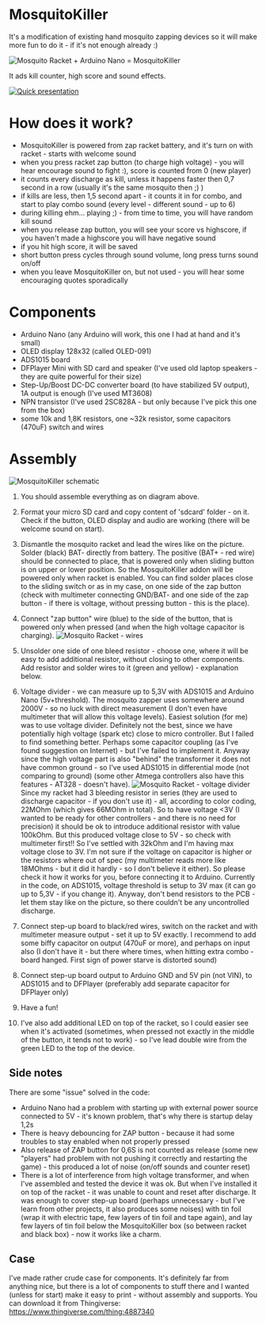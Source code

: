 # MosquitoKiller

It's a modification of existing hand mosquito zapping devices so it will make more fun to do it - if it's not enough already :)

![Mosquito Racket + Arduino Nano = MosquitoKiller](https://raw.githubusercontent.com/Saur0o0n/MosquitoKiller/main/documentation/MosquitKiller-photo1.jpeg)

It ads kill counter, high score and sound effects.

[![Quick presentation](https://raw.githubusercontent.com/Saur0o0n/MosquitoKiller/main/documentation/mosquitokiller_in_use.jpg)](https://youtu.be/HYjcLB2ITXo)

# How does it work?

* MosquitoKiller is powered from zap racket battery, and it's turn on with racket - starts with welcome sound
* when you press racket zap button (to charge high voltage) - you will hear encourage sound to fight :), score is counted from 0 (new player)
* it counts every discharge as kill, unless it happens faster then 0,7 second in a row (usually it's the same mosquito then ;) )
* if kills are less, then 1,5 second apart - it counts it in for combo, and start to play combo sound (every level - different sound - up to 6)
* during killing ehm... playing ;) - from time to time, you will have random kill sound
* when you release zap button, you will see your score vs highscore, if you haven't made a highscore you will have negative sound
* if you hit high score, it will be saved
* short button press cycles through sound volume, long press turns sound on/off
* when you leave MosquitoKiller on, but not used - you will hear some encouraging quotes sporadically

# Components

* Arduino Nano (any Arduino will work, this one I had at hand and it's small)
* OLED display 128x32 (called OLED-091)
* ADS1015 board
* DFPlayer Mini with SD card and speaker (I've used old laptop speakers - they are quite powerful for their size)
* Step-Up/Boost DC-DC converter board (to have stabilized 5V output), 1A output is enough (I've used MT3608)
* NPN transistor (I've used 2SC828A - but only because I've pick this one from the box)
* some 10k and 1,8K resistors, one ~32k resistor, some capacitors (470uF) switch and wires

# Assembly

![MosquitoKiller schematic](https://raw.githubusercontent.com/Saur0o0n/MosquitoKiller/main/documentation/MosquitoKiller-schematic.png)

1. You should assemble everything as on diagram above.

2. Format your micro SD card and copy content of 'sdcard' folder - on it. Check if the button, OLED display and audio are working (there will be welcome sound on start).

3. Dismantle the mosquito racket and lead the wires like on the picture. Solder (black) BAT- directly from battery. The positive (BAT+ - red wire) should be connected to place, that is powered only when sliding button is on upper or lower position. So the MosquitoKiller addon will be powered only when racket is enabled. You can find solder places close to the sliding switch or as in my case, on one side of the zap button (check with multimeter connecting GND/BAT- and one side of the zap button - if there is voltage, without pressing button - this is the place).

4. Connect "zap button" wire (blue) to the side of the button, that is powered only when pressed (and when the high voltage capacitor is charging).
![Mosquito Racket - wires](https://raw.githubusercontent.com/Saur0o0n/MosquitoKiller/main/documentation/MosquitZap-wires1.jpg)

5. Unsolder one side of one bleed resistor - choose one, where it will be easy to add additional resistor, without closing to other components. Add resistor and solder wires to it (green and yellow) - explanation below.

6. Voltage divider - we can measure up to 5,3V with ADS1015 and Arduino Nano (5v+threshold). The mosquito zapper uses somewhere around 2000V - so no luck with direct measurement (I don't even have multimeter that will allow this voltage levels).
Easiest solution (for me) was to use voltage divider. Definitely not the best, since we have potentially high voltage (spark etc) close to micro controller. But I failed to find something better. Perhaps some capacitor coupling (as I've found suggestion on Internet) - but I've failed to implement it.
Anyway since the high voltage part is also "behind" the transformer it does not have common ground - so I've used ADS1015 in differential mode (not comparing to ground) (some other Atmega controllers also have this features - AT328 - doesn't have).
![Mosquito Racket - voltage divider](https://raw.githubusercontent.com/Saur0o0n/MosquitoKiller/main/documentation/MosquitZap-divider1.jpg)
Since my racket had 3 bleeding resistor in series (they are used to discharge capacitor - if you don't use it) - all, according to color coding, 22MOhm (which gives 66MOhm in total). So to have voltage <3V (I wanted to be ready for other controllers - and there is no need for precision) it should be ok to introduce additional resistor with value 100kOhm. But this produced voltage close to 5V - so check with multimeter first!!
So I've settled with 32kOhm and I'm having max voltage close to 3V. I'm not sure if the voltage on capacitor is higher or the resistors where out of spec (my multimeter reads more like 18MOhms - but it did it hardly - so I don't believe it either). So please check it how it works for you, before connecting it to Arduino.
Currently in the code, on ADS1015, voltage threshold is setup to 3V max (it can go up to 5,3V - if you change it).
Anyway, don't bend resistors to the PCB - let them stay like on the picture, so there couldn't be any uncontrolled discharge.

7. Connect step-up board to black/red wires, switch on the racket and with multimeter measure output - set it up to 5V exactly. I recommend to add some biffy capacitor on output (470uF or more), and perhaps on input also (I don't have it - but there where times, when hitting extra combo - board hanged. First sign of power starve is distorted sound)

8. Connect step-up board output to Arduino GND and 5V pin (not VIN), to ADS1015 and to DFPlayer (preferably add separate capacitor for DFPlayer only)

9. Have a fun!

10. I've also add additional LED on top of the racket, so I could easier see when it's activated (sometimes, when pressed not exactly in the middle of the button, it tends not to work) - so I've lead double wire from the green LED to the top of the device.

## Side notes

There are some "issue" solved in the code:
* Arduino Nano had a problem with starting up with external power source connected to 5V - it's known problem, that's why there is startup delay 1,2s
* There is heavy debouncing for ZAP button - because it had some troubles to stay enabled when not properly pressed
* Also release of ZAP button for 0,6S is not counted as release (some new "players" had problem with not pushing it correctly and restarting the game) - this produced a lot of noise (on/off sounds and counter reset)
* There is a lot of interference from high voltage transformer, and when I've assembled and tested the device it was ok. But when I've installed it on top of the racket - it was unable to count and reset after discharge. It was enough to cover step-up board (perhaps unnecessary - but I've learn from other projects, it also produces some noises) with tin foil (wrap it with electric tape, few layers of tin foil and tape again), and lay few layers of tin foil below the MosquitoKiller box (so between racket and black box) - now it works like a charm.


## Case

I've made rather crude case for components. It's definitely far from anything nice, but there is a lot of components to stuff there and I wanted (unless for start) make it easy to print - without assembly and supports. You can download it from Thingiverse: https://www.thingiverse.com/thing:4887340

